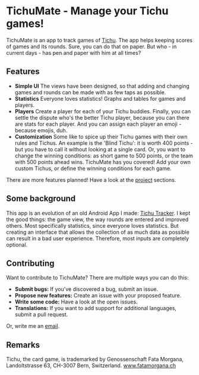# TichuMate - Manage your Tichu games!

TichuMate is an app to track games of [Tichu](https://en.wikipedia.org/wiki/Tichu). The app helps keeping scores of games and its rounds. Sure, you can do that on paper. But who - in current days - has pen and paper with him at all times?

## Features
- **Simple UI** The views have been designed, so that adding and changing games and rounds can be made with as few taps as possible.
- **Statistics** Everyone loves statistics! Graphs and tables for games and players.
- **Players** Create a player for each of your Tichu buddies. Finally, you can settle the dispute who's the better Tichu player, because you can there are stats for each player. And you can assign each player an emoji - because emojis, duh.
- **Customization** Some like to spice up their Tichu games with their own rules and Tichus. An example is the 'Blind Tichu': it is worth 400 points - but you have to call it without looking at a single card. Or, you want to change the winning conditions: as short game to 500 points, or the team with 500 points ahead wins. TichuMate has you covered! Add your own custom Tichus, or define the winning conditions for each game.

There are more features planned! Have a look at the [project](https://github.com/sevhauser/tichumate/projects/1) sections.

## Some background
This app is an evolution of an old Android App I made: [Tichu Tracker](https://play.google.com/store/apps/details?id=ch.wowbagger.tichutracker). I kept the good things: the game view, the way rounds are entered and improved others. Most specifically statistics, since everyone loves statistics. But creating an interface that allows the collection of as much data as possible can result in a bad user experience. Therefore, most inputs are completely optional.

## Contributing
Want to contribute to TichuMate? There are multiple ways you can do this:
- __Submit bugs:__ If you've discovered a bug, submit an issue.
- __Propose new features:__ Create an issue with your proposed feature.
- __Write some code:__ Have a look at the open issues.
- __Translations:__ If you want to add support for additional languages, submit a pull request.

Or, write me an [email](mailto:tiltedch@gmail.com).


## Remarks
Tichu, the card game, is trademarked by Genossenschaft Fata Morgana, Landoltstrasse 63, CH-3007 Bern, Switzerland. www.fatamorgana.ch
